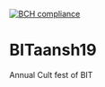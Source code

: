 [![BCH compliance](https://bettercodehub.com/edge/badge/theroyalraj/BITaansh19?branch=master)](https://bettercodehub.com/)
# BITaansh19
Annual Cult fest of BIT
